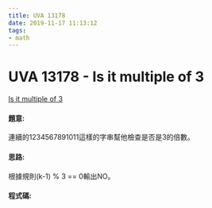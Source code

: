 ```yaml
---
title: UVA 13178
date: 2019-11-17 11:13:12
tags:
- math
---
```

# UVA 13178 - Is it multiple of 3
[Is it multiple of 3](https://onlinejudge.org/external/131/13178.pdf)

#### 題意:
連續的1234567891011這樣的字串幫他檢查是否是3的倍數。
<!-- more -->
#### 思路:
根據規則(k-1) % 3 == 0輸出NO。

#### 程式碼:
<script src="https://gist.github.com/Daviswww/9df8f124a87eff28e2500d52dd3a1a01.js"></script>